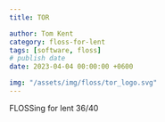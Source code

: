 ```yaml
---
title: TOR

author: Tom Kent
category: floss-for-lent
tags: [software, floss]
# publish date
date: 2023-04-04 00:00:00 +0600

img: "/assets/img/floss/tor_logo.svg"
---
```



FLOSSing for lent 36/40